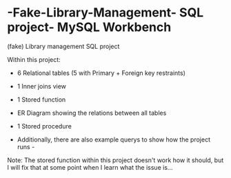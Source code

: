 # -Fake-Library-Management- SQL project- MySQL Workbench
(fake) Library management SQL project

Within this project: 

- 6 Relational tables (5 with Primary + Foreign key restraints)
- 1 Inner joins view
- 1 Stored function 
- ER Diagram showing the relations between all tables
- 1 Stored procedure 

- Additionally, there are also example querys to show how the project runs -  

Note: The stored function within this project doesn't work how it should, but I will fix that at some point when I learn what the issue is...
